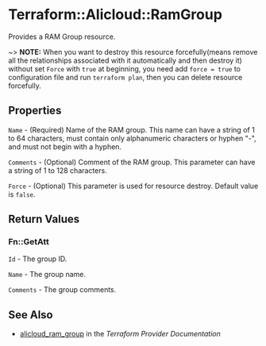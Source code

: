 # Terraform::Alicloud::RamGroup

Provides a RAM Group resource.

~> **NOTE:** When you want to destroy this resource forcefully(means remove all the relationships associated with it automatically and then destroy it) without set `Force`  with `true` at beginning, you need add `force = true` to configuration file and run `terraform plan`, then you can delete resource forcefully.

## Properties

`Name` - (Required) Name of the RAM group. This name can have a string of 1 to 64 characters, must contain only alphanumeric characters or hyphen "-", and must not begin with a hyphen.

`Comments` - (Optional) Comment of the RAM group. This parameter can have a string of 1 to 128 characters.

`Force` - (Optional) This parameter is used for resource destroy. Default value is `false`.


## Return Values

### Fn::GetAtt

`Id` - The group ID.

`Name` - The group name.

`Comments` - The group comments.

## See Also

* [alicloud_ram_group](https://www.terraform.io/docs/providers/alicloud/r/ram_group.html) in the _Terraform Provider Documentation_